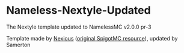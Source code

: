 # Nameless-Nextyle-Updated
The Nextyle template updated to NamelessMC v2.0.0 pr-3

Template made by [Nexious](https://www.spigotmc.org/members/nexious.331758/) ([original SpigotMC resource](https://www.spigotmc.org/resources/nextyle-namelessmc-theme.38514/)), updated by Samerton